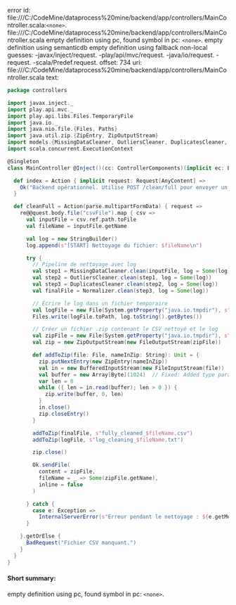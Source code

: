 error id: file:///C:/CodeMine/dataprocess%20mine/backend/app/controllers/MainController.scala:`<none>`.
file:///C:/CodeMine/dataprocess%20mine/backend/app/controllers/MainController.scala
empty definition using pc, found symbol in pc: `<none>`.
empty definition using semanticdb
empty definition using fallback
non-local guesses:
	 -javax/inject/request.
	 -play/api/mvc/request.
	 -java/io/request.
	 -request.
	 -scala/Predef.request.
offset: 734
uri: file:///C:/CodeMine/dataprocess%20mine/backend/app/controllers/MainController.scala
text:
```scala
package controllers

import javax.inject._
import play.api.mvc._
import play.api.libs.Files.TemporaryFile
import java.io._
import java.nio.file.{Files, Paths}
import java.util.zip.{ZipEntry, ZipOutputStream}
import models.{MissingDataCleaner, OutliersCleaner, DuplicatesCleaner, Normalizer}
import scala.concurrent.ExecutionContext

@Singleton
class MainController @Inject()(cc: ControllerComponents)(implicit ec: ExecutionContext) extends AbstractController(cc) {

  def index = Action { implicit request: Request[AnyContent] =>
    Ok("Backend opérationnel. Utilise POST /clean/full pour envoyer un CSV et appliquer tous les nettoyages.")
  }

  def cleanFull = Action(parse.multipartFormData) { request =>
    re@@quest.body.file("csvFile").map { csv =>
      val inputFile = csv.ref.path.toFile
      val fileName = inputFile.getName

      val log = new StringBuilder()
      log.append(s"[START] Nettoyage du fichier: $fileName\n")

      try {
        // Pipeline de nettoyage avec log
        val step1 = MissingDataCleaner.clean(inputFile, log = Some(log))
        val step2 = OutliersCleaner.clean(step1, log = Some(log))
        val step3 = DuplicatesCleaner.clean(step2, log = Some(log))
        val finalFile = Normalizer.clean(step3, log = Some(log))

        // Écrire le log dans un fichier temporaire
        val logFile = new File(System.getProperty("java.io.tmpdir"), s"log_cleaning_$fileName.txt")
        Files.write(logFile.toPath, log.toString().getBytes())

        // Créer un fichier .zip contenant le CSV nettoyé et le log
        val zipFile = new File(System.getProperty("java.io.tmpdir"), s"output_${fileName}.zip")
        val zip = new ZipOutputStream(new FileOutputStream(zipFile))

        def addToZip(file: File, nameInZip: String): Unit = {
          zip.putNextEntry(new ZipEntry(nameInZip))
          val in = new BufferedInputStream(new FileInputStream(file))
          val buffer = new Array[Byte](1024)  // Fixed: Added type parameter and size
          var len = 0
          while ({ len = in.read(buffer); len > 0 }) {
            zip.write(buffer, 0, len)
          }
          in.close()
          zip.closeEntry()
        }

        addToZip(finalFile, s"fully_cleaned_$fileName.csv")
        addToZip(logFile, s"log_cleaning_$fileName.txt")

        zip.close()

        Ok.sendFile(
          content = zipFile,
          fileName = _ => Some(zipFile.getName),
          inline = false
        )

      } catch {
        case e: Exception =>
          InternalServerError(s"Erreur pendant le nettoyage : ${e.getMessage}")
      }

    }.getOrElse {
      BadRequest("Fichier CSV manquant.")
    }
  }
}
```


#### Short summary: 

empty definition using pc, found symbol in pc: `<none>`.
